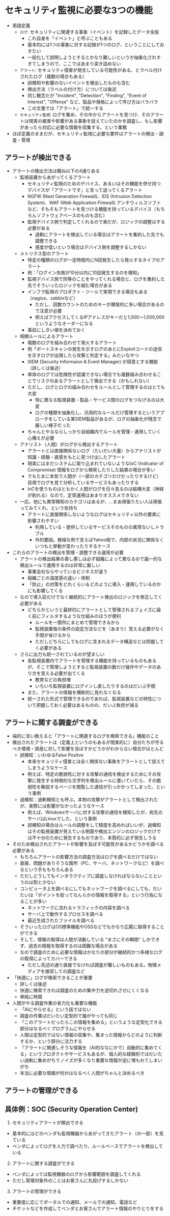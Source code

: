 # セキュリティ監視に必要な3つの機能

- 用語定義
    - `ログ`: セキュリティに関連する事象（イベント）を記録したデータ全般
        - これ自身を「イベント」と呼ぶこともある
        - 基本的には1つの事象に対する記録が1つのログ、ということにしておきたい
        - 一般化して説明しようとするとかなり難しいというか抽象化されすぎてしまうので、ここではあまり突き詰めない
    - `アラート`: セキュリティ侵害が発生している可能性がある、とラベル付けされたログ（複数の場合もある）
        - 誤検知や影響のないイベントを検出したものも含む
        - 検出方法（ラベルの付け方）については後述
        - 同じ概念だが "Incident", "Detection", "Finding", "Event of Interest", "Offense" など、製品や規格によって呼び方はバラバラ
        - この文書では「アラート」で統一する
    - `セキュリティ監視`: ログを集め、その中からアラートを見つけ、そのアラートは現実の被害や影響がある事象を捉えていたのかを調査し、もし影響があったら対応に必要な情報を収集する、という業務
- ほぼ定義のままだが、セキュリティ監視に必要な要件はアラートの検出・調査・管理

## アラートが検出できる

- アラートの検出方法は概ね以下の4通りある
    - 監視装置からあがってくるアラート
        - セキュリティ監視のためのデバイス、あるいはその機能を併せ持つデバイスが「アラートです」と言って送ってくるアラート
        - NGFW (Next Generation Firewall)、IDS (Intrusion Detection System)、WAF (Web Application Firewall) アンチウィルスソフトなど、そもそもアラートを見つける機能を持っているデバイス（もちろんソフトウェアベースのものも含む）
        - 監視デバイス側で判定してくれるので楽だが、ロジックの調整はする必要がある
            - 過剰にアラートを検出している場合はアラートを集約した先でも調整できる
            - 感度が低いという場合はデバイス側を調整するしかない
    - メトリクス型のアラート
        - 特定の種類のログが一定時間内にN回発生したら発火するタイプのアラート
        - 例：「ログイン失敗が10分以内に10回発生するのを検知」
        - 監視デバイス側で同等のことをやってくれる場合と、ログを集約した先でそういったロジックを組む場合がある
        - インフラ監視のプロダクト・ツールで実現できる場合もある（nagios、zabbixなど）
            - ただし、回数カウントのためのキーが爆発的に多い場合があるので注意が必要
            - 例えばアクセスしてくるIPアドレスがキーだと1,000〜1,000,000というようなオーダーになる
        - 事前にしきい値を決めておく
    - 相関ルールによるアラート
        - 複数のログを組み合わせて発火するアラート
        - 例「ポートスキャンの発生を示すログのあとにExploitコードの送信を示すログが出現したら攻撃と判定する」みたいなやつ
        - SIEM (Security Informaion & Event Manager) が得意とする機能（詳しくは後述）
        - 単体のログでは危険性が認識できない場合でも複数組み合わせることでリスクのあるアラートとして検出できる（かもしれない）
        - ただし、ログとログの組み合わせをルールとして管理するのはとても大変
            - 特に異なる監視装置・製品・サービス間のログをつなげるのは大変
            - ログの種類を抽象化し、汎用的なルールだけ管理するというアプローチをしている某SIEM製品があるが、ログの抽象化が残念で厳しい様子だった
        - ちゃんとやるならしっかり自組織内でルールを管理・運用していく心構えが必要
    - アナリスト（人間）がログから検出するアラート
        - アラートとは直接関係ないログ（たいだい大量）からアナリストが知識・経験・直感をもとに見つけ出したアラート
        - 現実にはまだシステムに取り込まれていないようなIoC (Indicator of Compromise) 情報をログから検索したりした結果の場合が多い
        - でもたまに本気で人間が（一部のカテゴリだけだったりするけど）目視でログを見て分析しているサービスもあったりする
        - IoCを使うものはともかく人間がログを日々見るのは結構大変（神経が削れる）なので、定常運用はあまりオススメできない
    - 一応、他にも異常検知のカテゴリはあるが、…まあ頑張りたい人は頑張ってみてくれ、という気持ち
        - アラートに直接関係しないようなログはセキュリティ以外の要素に影響されやすい
            - 利用している・提供しているサービスそのものの異常ないしトラブル
            - 外的要因。極端な例で言えばYahoo砲で、内部の状況に関係なくいつもと挙動が変わったりするケース
- これらのアラートの検出を管理・調整できる運用が必要
    - アラートの検出結果の善し悪しは必ず組織によって異なるので画一的な検出ルールで運用するのは非常に厳しい
        - 事業会社ならやっているビジネスが違う
        - 組織ごとの温度感の違い・体制
        - 「防止」の対策をどれくらい＆どのように導入・運用しているのかにも影響してくる
    - なので導入前だけでなく継続的にアラート検出のロジックを修正してく必要がある
        - どちらかというと最終的にアラートとして管理されるフェイズに届く前にフィルタするような仕組みのほうが便利
            - ルールを一箇所にまとめて管理できるから
            - 監視装置毎の条件の設定方法などを（あまり）覚える必要がなく手間が省けるから
            - ただしどちらにしてもログに含まれるデータ構造などは把握してく必要がある
    - さらに出力も統一されているのが望ましい
        - 各監視装置内でアラートを管理する機能を持っているものもあるが、そこで管理しようとすると監視装置の数だけ操作やデータのあり方を覚える必要が出てくる
            - 教育などの負担増
            - いちいち監視装置にログインし直したりするのはだいぶ手間
        - また、アラートの情報を横断的に見れなくなる
        - 統一された形式で管理できるのであれば、監視装置などの特性について把握しておく必要はあるものの、だいぶ負担が減る


## アラートに関する調査ができる

- 端的に言い換えると「アラートに関連するログを検索できる」機能のこと
- 検出されたアラートは（定義上というのもあるが現実的に）自分たちが守るべき環境・資産に対して影響を及ぼすかどうかがわからない場合がほとんど
    - 誤検知：いわゆるFalse Positve
        - 本来セキュリティ侵害とは全く関係ない事象をアラートとして捉えてしまうようなケース
        - 例えば、特定の脆弱性に対する攻撃の通信を検出するためにその攻撃に発生する特徴的な文字列を検出ルールに書いていたら、その脆弱性を解説するページを閲覧した通信が引っかかってしまった、という事例
    - 過検知：過剰検知とも呼ぶ。本物の攻撃がアラートとして検出されたが、実際には影響がなかったようなケース
        - 例えば、Windowsサーバに対する攻撃の通信を検知したが、宛先のサーバはLinuxでした、という事例
        - 誤検知の場合はルールの調整をして精度を高めればいいが、過検知はその監視装置が見えている側面や検出エンジンのロジックだけでは不十分のために発生するものであり、本質的に必ず発生しうる
- そのため検出されたアラートが影響を及ぼす可能性があるかどうかを調べる必要がある
    - もちろんアラートの影響方法の調査方法はログを調べるだけではない
    - 直接、問題がありそうな箇所（PC、サーバ、ネットワークなど）を調べるという手ももちろんある
    - ただしどうしてもインタラクティブに調査しなければならないことというのは割と少ない
    - コンピュータ上を調べるにしてもネットワークを調べるにしても、だいたいは「ポイントを絞ってなんらかの情報を取得する」という行為になることが多い
        - ネットワークに流れるトラフィックの内容を調べる
        - サーバ上で動作するプロセスを調べる
        - 最近生成されたファイルを調べる
    - そういったログはOS標準機能やOSSなどでもかなり広範に取得することができる
    - そして、情報の取得は人間が活動している "まさにその瞬間" しかできず、過去の情報を取得するのは困難な場合がある
    - なので調査のために必要な情報はかなりの部分が継続的かつ多様なログの取得によってカバーできる
        - ただし先述の通り直接でなければ調査が難しいものもある。物理メディアを接収しての調査など
- 「快適に」ログが検索できることが重要
    - 詳しくは後述
    - 快適に検索できれば調査のための集中力を途切れさせにくくなる
    - 単純に時間
- 人間がやる調査作業の省力化も重要な機能
    - 「AIにやらせる」という話ではない
    - 調査の作業はだいたい定型的で誰がやっても同じ
    - 「このアラートだったらこの情報を集める」というような定型化できる部分はなるべくプログラムにやらせる
    - 人間は定型的ではない情報の収集や、集まった情報からどのように判断するか、という部分に注力する
    - 「アラートに関連しそうな情報を（AI的ななにかで）自動的に集めてくる」というプロダクトやサービスもあるが、個人的な経験則ではだいたい過剰に集めがちでノイズが多くなり重要な情報が逆に埋もれてしまいがち
    - 本当に必要な情報が何かはなるべく人間がちゃんと決めるべき

 ## アラートの管理ができる



## 具体例：SOC (Security Operation Center)


1. セキュリティアラートが検出できる
  - 基本的にはどのベンダも監視機器からあがってきたアラート（の一部）を見ている
  - ベンダによってログを人力で調べたり、ルールベースでアラートを検出している
2. アラートに関する調査ができる
  - ベンダによっては監視機器のログから影響範囲を調査してくれる
  - ただし管理対象外のことはお客さんに丸投げするしかない
3. アラートの管理ができる
  - 重要度に応じてポータルでの通知、メールでの通知、電話など
  - チケットなどを作成してベンダとお客さんでアラート情報のやりとりをする
